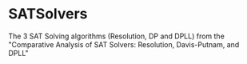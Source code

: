 # SATSolvers
The 3 SAT Solving algorithms (Resolution, DP and DPLL) from the "Comparative Analysis of SAT Solvers: Resolution, Davis-Putnam, and DPLL"
